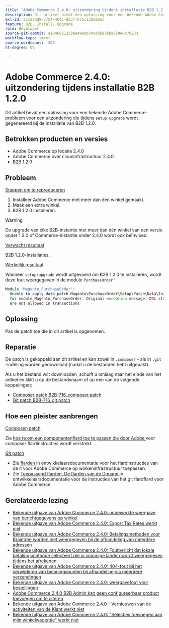 ```yaml
---
title: "Adobe Commerce 2.4.0: uitzondering tijdens installatie B2B 1.2.0"
description: Dit artikel biedt een oplossing voor een bekende Adobe Commerce-probleem voor een uitzondering die tijdens de installatie van B2B 1.2.0 wordt gegenereerd.
exl-id: 2c1dadd9-7754-4b4c-8d37-b75c13beae5c
feature: B2B, Install, Upgrade
role: Developer
source-git-commit: a1046621259ea49eab74cd6ba3bba550e0c70283
workflow-type: tm+mt
source-wordcount: '393'
ht-degree: 0%

---
```


# Adobe Commerce 2.4.0: uitzondering tijdens installatie B2B 1.2.0

Dit artikel bevat een oplossing voor een bekende Adobe Commerce-probleem voor een uitzondering die tijdens `setup:upgrade` wordt gegenereerd bij de installatie van B2B 1.2.0.

## Betrokken producten en versies

* Adobe Commerce op locatie 2.4.0
* Adobe Commerce over cloudinfrastructuur 2.4.0
* B2B 1.2.0

## Probleem

<u> Stappen om te reproduceren </u>

1. Installeer Adobe Commerce met meer dan één winkel gemaakt.
1. Maak een extra winkel.
1. B2B 1.2.0 installeren.

>[!WARNING]
>
>De upgrade van elke B2B-instantie met meer dan één winkel van een versie onder 1.2.0 of Commerce-instantie onder 2.4.0 wordt ook beïnvloed.

<u> Verwacht resultaat </u>

B2B 1.2.0-installaties.

<u> Werkelijk resultaat </u>

Wanneer `setup:upgrade` wordt uitgevoerd om B2B 1.2.0 te installeren, wordt deze fout weergegeven in de module `PurchaseOrder` :

```php
Module 'Magento_PurchaseOrder':
  Unable to apply data patch Magento\PurchaseOrder\Setup\Patch\Data\InitPurchaseOrderSalesSequence
  for module Magento_PurchaseOrder. Original exception message: DDL statements
  are not allowed in transactions
```

## Oplossing

Pas de patch toe die in dit artikel is opgenomen.

## Reparatie

De patch is gekoppeld aan dit artikel en kan zowel in `.composer` - als in `.git` -indeling worden gedownload (nadat u de bestanden hebt uitgepakt).

Als u het bestand wilt downloaden, schuift u omlaag naar het einde van het artikel en klikt u op de bestandsnaam of op een van de volgende koppelingen:

* [Composer patch B2B-716\_composer.patch](assets/B2B-716_composer.patch.zip)
* [Git patch B2B-716\_git.patch](assets/B2B-716_git.patch.zip)

## Hoe een pleister aanbrengen

<u> Composer-patch </u>

Zie [ hoe te om een componentenflard toe te passen die door Adobe ](/help/how-to/general/how-to-apply-a-composer-patch-provided-by-magento.md) voor composer flardinstructies wordt verstrekt.

<u> Git patch </u>

* Zie [ flarden ](https://devdocs.magento.com/cloud/project/project-patch.html) in ontwikkelaarsdocumentatie voor het flardinstructies van de it voor Adobe Commerce op wolkeninfrastructuur toepassen.
* Zie [ Toepassend flarden: De flarden van de Douane ](https://devdocs.magento.com/guides/v2.4/comp-mgr/patching.html#custom-patches) in ontwikkelaarsdocumentatie voor de instructies van het git flardflard voor Adobe Commerce.

## Gerelateerde lezing

* [Bekende uitgave van Adobe Commerce 2.4.0: onbewerkte weergave van berichtgegevens op winkel](/help/troubleshooting/storefront/magento-2-4-0-issue-storefront-raw-message-data-display.md)
* [Bekende uitgave van Adobe Commerce 2.4.0: Export Tax Rates werkt niet](/help/troubleshooting/miscellaneous/magento-2-4-0-known-issue-export-tax-rates-does-not-work.md)
* [Bekende uitgave van Adobe Commerce 2.4.0: Betalingsmethoden voor Braintree worden niet weergegeven bij de afhandeling van meerdere adressen](/help/troubleshooting/payments/magento-2-4-0-braintree-not-in-multiple-addresses-checkout.md)
* [Bekende uitgave van Adobe Commerce 2.4.0: Foutbericht dat lokale betalingsmethode selecteert die in sommige landen wordt weergegeven tijdens het afrekenen](/help/troubleshooting/payments/magento-2-4-0-checkout-error-selecting-local-payments.md)
* [Bekende uitgave van Adobe Commerce 2.4.0: 404-fout bij het verwijderen van beloningspunten bij afhandeling via meerdere verzendingen](/help/troubleshooting/storefront/magento-2-4-0-404-error-removing-rewards-points-on-multi-shipping-checkout.md)
* [Bekende uitgave van Adobe Commerce 2.4.0: weergavefout voor bestellingen](/help/troubleshooting/storefront/magento-2-4-0-known-issue-orders-display-error.md)
* [Adobe Commerce 2.4.0 B2B Admin kan geen configureerbaar product toevoegen om te citeren](/help/troubleshooting/miscellaneous/magento-2-4-0-b2b-admin-can-t-add-configurable-product-to-quote.md)
* [Bekende uitgave van Adobe Commerce 2.4.0 - Vernieuwen van de activiteiten van de Klant werkt niet](/help/troubleshooting/miscellaneous/magento-2-4-0-refresh-on-customer-activities-does-not-work.md)
* [Bekende uitgave van Adobe Commerce 2.4.0: &quot;Selecties toevoegen aan mijn winkelwagentje&quot; werkt niet](/help/troubleshooting/miscellaneous/magento-2-4-0-add-selections-to-my-cart-does-not-work.md)
